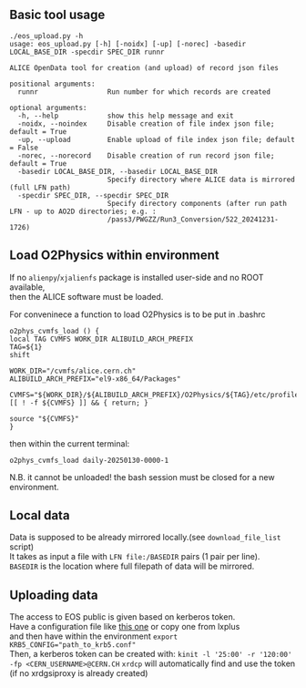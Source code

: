 ## Basic tool usage

```
./eos_upload.py -h
usage: eos_upload.py [-h] [-noidx] [-up] [-norec] -basedir LOCAL_BASE_DIR -specdir SPEC_DIR runnr

ALICE OpenData tool for creation (and upload) of record json files

positional arguments:
  runnr                 Run number for which records are created

optional arguments:
  -h, --help            show this help message and exit
  -noidx, --noindex     Disable creation of file index json file; default = True
  -up, --upload         Enable upload of file index json file; default = False
  -norec, --norecord    Disable creation of run record json file; default = True
  -basedir LOCAL_BASE_DIR, --basedir LOCAL_BASE_DIR
                        Specify directory where ALICE data is mirrored (full LFN path)
  -specdir SPEC_DIR, --specdir SPEC_DIR
                        Specify directory components (after run path LFN - up to AO2D directories; e.g. :
                        /pass3/PWGZZ/Run3_Conversion/522_20241231-1726)
```

## Load O2Physics within environment

If no `alienpy`/`xjalienfs` package is installed user-side and no ROOT available,   
then the ALICE software must be loaded.   

For conveninece a function to load O2Physics is to be put in .bashrc   
```
o2phys_cvmfs_load () {
local TAG CVMFS WORK_DIR ALIBUILD_ARCH_PREFIX
TAG=${1}
shift

WORK_DIR="/cvmfs/alice.cern.ch"
ALIBUILD_ARCH_PREFIX="el9-x86_64/Packages"

CVMFS="${WORK_DIR}/${ALIBUILD_ARCH_PREFIX}/O2Physics/${TAG}/etc/profile.d/init.sh"
[[ ! -f ${CVMFS} ]] && { return; }

source "${CVMFS}"
}
```

then within the current terminal:   
```
o2phys_cvmfs_load daily-20250130-0000-1
```

N.B. it cannot be unloaded! the bash session must be closed for a new environment.


## Local data

Data is supposed to be already mirrored locally.(see `download_file_list` script)   
It takes as input a file with `LFN file:/BASEDIR` pairs (1 pair per line).   
`BASEDIR` is the location where full filepath of data will be mirrored.   

## Uploading data

The access to EOS public is given based on kerberos token.   
Have a configuration file like [this one](https://github.com/adriansev/bin-scripts/blob/master/env/krb5.conf) or copy one from lxplus   
and then have within the environment `export KRB5_CONFIG="path_to_krb5.conf"`   
Then, a kerberos token can be created with: `kinit -l '25:00' -r '120:00' -fp <CERN_USERNAME>@CERN.CH`
`xrdcp` will automatically find and use the token (if no xrdgsiproxy is already created)   



